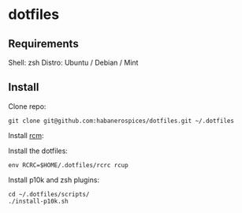 # dotfiles

## Requirements

Shell: zsh
Distro: Ubuntu / Debian / Mint

## Install 
Clone repo:

    git clone git@github.com:habanerospices/dotfiles.git ~/.dotfiles

Install [rcm](https://github.com/thoughtbot/rcm):

Install the dotfiles:

    env RCRC=$HOME/.dotfiles/rcrc rcup

Install p10k and zsh plugins:

    cd ~/.dotfiles/scripts/
    ./install-p10k.sh


